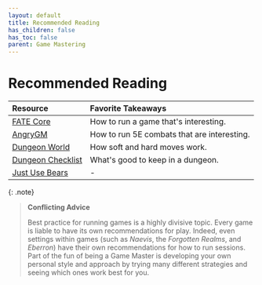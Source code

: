 ```yaml
---
layout: default
title: Recommended Reading
has_children: false
has_toc: false
parent: Game Mastering
---
```


# Recommended Reading

| Resource                                                                                              | Favorite Takeaways                          |
| :---------------------------------------------------------------------------------------------------- | :------------------------------------------ |
| [FATE Core](https://fate-srd.com/fate-core/running-game)                                              | How to run a game that's interesting.       |
| [AngryGM](https://theangrygm.com/the-angry-guide-to-akicking-combats-part-1-picking-your-enemies/)    | How to run 5E combats that are interesting. |
| [Dungeon World](https://www.dungeonworldsrd.com/gamemastering/)                                       | How soft and hard moves work.               |
| [Dungeon Checklist](https://goblinpunch.blogspot.com/2016/01/dungeon-checklist.html?m=1)              | What's good to keep in a dungeon.           |
| [Just Use Bears](https://talesofthegrotesqueanddungeonesque.blogspot.com/2016/08/just-use-bears.html) | -                                           |

{: .note}
> **Conflicting Advice**
>
> Best practice for running games is a highly divisive topic. Every game is liable to have its own recommendations for play. Indeed, even settings within games (such as *Naevis*, the _Forgotten Realms_, and _Eberron_) have their own recommendations for how to run sessions. Part of the fun of being a Game Master is developing your own personal style and approach by trying many different strategies and seeing which ones work best for you.